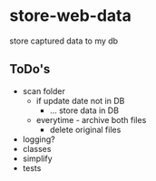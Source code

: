 # store-web-data

store captured data to my db

## ToDo's

- scan folder
  - if update date not in DB
    - ... store data in DB 
  - everytime - archive both files
    - delete original files
- logging?
- classes
- simplify
- tests
